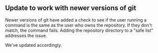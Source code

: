 ## Update to work with newer versions of git

Newer versions of git have added a check to see if the user running a command is the same as the user who owns the repository. If they don't match, the command fails. Adding the repository directory to a "safe list" addresses the issue.

We've updated accordingly.

